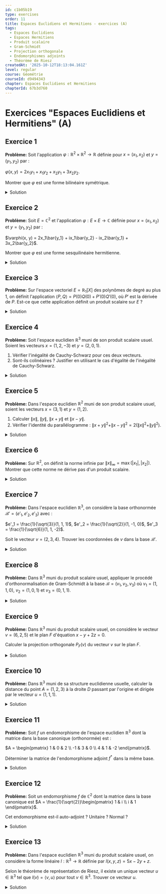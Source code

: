 ```yaml
---
id: c1b05b19
type: exercises
order: 11
title: Espaces Euclidiens et Hermitiens - exercices (A)
tags:
  - Espaces Euclidiens
  - Espaces Hermitiens
  - Produit scalaire
  - Gram-Schmidt
  - Projection orthogonale
  - Endomorphismes adjoints
  - Théorème de Riesz
createdAt: '2025-10-12T18:13:04.161Z'
level: regular
course: Géométrie
courseId: d9494343
chapter: Espaces Euclidiens et Hermitiens
chapterId: 67b3d760
---
```

# Exercices "Espaces Euclidiens et Hermitiens" (A)

## Exercice 1

**Problème:** Soit l'application $\varphi: \mathbb{R}^2 \times \mathbb{R}^2 \to \mathbb{R}$ définie pour $x=(x_1, x_2)$ et $y=(y_1, y_2)$ par :

$\varphi(x, y) = 2x_1y_1 + x_1y_2 + x_2y_1 + 3x_2y_2$.

Montrer que $\varphi$ est une forme bilinéaire symétrique.

<details>

<summary>Solution</summary>

**Méthode:** Pour montrer que $\varphi$ est une forme bilinéaire, nous devons vérifier la linéarité par rapport à la première variable et par rapport à la seconde variable. Pour montrer qu'elle est symétrique, nous devons vérifier que $\varphi(x, y) = \varphi(y, x)$ pour tous $x, y \in \mathbb{R}^2$.

**Étapes:**

1.  **Vérifier la linéarité à gauche.** Soient $x, z \in \mathbb{R}^2$ et $\lambda \in \mathbb{R}$. On a $x = (x_1, x_2)$ et $z = (z_1, z_2)$.

    $\lambda x + z = (\lambda x_1 + z_1, \lambda x_2 + z_2)$.

    Calculons $\varphi(\lambda x + z, y)$:

    $\varphi(\lambda x + z, y) = 2(\lambda x_1 + z_1)y_1 + (\lambda x_1 + z_1)y_2 + (\lambda x_2 + z_2)y_1 + 3(\lambda x_2 + z_2)y_2$

    Distribuons les termes :

    $= (2\lambda x_1y_1 + 2z_1y_1) + (\lambda x_1y_2 + z_1y_2) + (\lambda x_2y_1 + z_2y_1) + (3\lambda x_2y_2 + 3z_2y_2)$

    Regroupons les termes en $\lambda$ :

    $= \lambda(2x_1y_1 + x_1y_2 + x_2y_1 + 3x_2y_2) + (2z_1y_1 + z_1y_2 + z_2y_1 + 3z_2y_2)$

    $= \lambda \varphi(x, y) + \varphi(z, y)$

    La linéarité à gauche est vérifiée.

2.  **Vérifier la symétrie.**

    Calculons $\varphi(x, y)$ et $\varphi(y, x)$.

    $\varphi(x, y) = 2x_1y_1 + x_1y_2 + x_2y_1 + 3x_2y_2$.

    $\varphi(y, x) = 2y_1x_1 + y_1x_2 + y_2x_1 + 3y_2x_2$.

    En réorganisant les termes, on voit que les deux expressions sont identiques.

    $\varphi(y, x) = 2x_1y_1 + x_2y_1 + x_1y_2 + 3x_2y_2 = \varphi(x, y)$.

    La forme est donc symétrique.

3.  **Conclusion sur la bilinéarité.**

    Puisque $\varphi$ est linéaire à gauche et symétrique, elle est aussi linéaire à droite.

    En effet, $\varphi(x, \lambda y + z) = \varphi(\lambda y + z, x) = \lambda\varphi(y, x) + \varphi(z, x) = \lambda\varphi(x, y) + \varphi(x, z)$.

    Ainsi, $\varphi$ est bien une forme bilinéaire.

**Réponse:** L'application $\varphi$ est une forme bilinéaire symétrique.

</details>

## Exercice 2

**Problème:** Soit $E = \mathbb{C}^2$ et l'application $\varphi: E \times E \to \mathbb{C}$ définie pour $x=(x_1, x_2)$ et $y=(y_1, y_2)$ par :

$\varphi(x, y) = 2x_1\bar{y_1} + ix_1\bar{y_2} - ix_2\bar{y_1} + 3x_2\bar{y_2}$.

Montrer que $\varphi$ est une forme sesquilinéaire hermitienne.

<details>

<summary>Solution</summary>

**Méthode:** Nous devons vérifier que $\varphi$ est linéaire par rapport à sa première variable et semi-linéaire par rapport à sa seconde. Ensuite, nous devons montrer qu'elle est hermitienne, c'est-à-dire $\varphi(x, y) = \overline{\varphi(y, x)}$.

**Étapes:**

1.  **Vérifier la linéarité à gauche.** Soient $x, z \in \mathbb{C}^2$ et $\lambda \in \mathbb{C}$.

    $\varphi(\lambda x + z, y) = 2(\lambda x_1+z_1)\bar{y_1} + i(\lambda x_1+z_1)\bar{y_2} - i(\lambda x_2+z_2)\bar{y_1} + 3(\lambda x_2+z_2)\bar{y_2}$

    $= \lambda(2x_1\bar{y_1} + ix_1\bar{y_2} - ix_2\bar{y_1} + 3x_2\bar{y_2}) + (2z_1\bar{y_1} + iz_1\bar{y_2} - iz_2\bar{y_1} + 3z_2\bar{y_2})$

    $= \lambda\varphi(x, y) + \varphi(z, y)$.

    La linéarité à gauche est vérifiée.

2.  **Vérifier la semi-linéarité à droite.** Soient $y, z \in \mathbb{C}^2$ et $\lambda \in \mathbb{C}$.

    $\varphi(x, \lambda y + z) = 2x_1\overline{(\lambda y_1+z_1)} + ix_1\overline{(\lambda y_2+z_2)} - ix_2\overline{(\lambda y_1+z_1)} + 3x_2\overline{(\lambda y_2+z_2)}$

    $= 2x_1(\bar{\lambda}\bar{y_1}+\bar{z_1}) + ix_1(\bar{\lambda}\bar{y_2}+\bar{z_2}) - ix_2(\bar{\lambda}\bar{y_1}+\bar{z_1}) + 3x_2(\bar{\lambda}\bar{y_2}+\bar{z_2})$

    $= \bar{\lambda}(2x_1\bar{y_1} + ix_1\bar{y_2} - ix_2\bar{y_1} + 3x_2\bar{y_2}) + (2x_1\bar{z_1} + ix_1\bar{z_2} - ix_2\bar{z_1} + 3x_2\bar{z_2})$

    $= \bar{\lambda}\varphi(x, y) + \varphi(x, z)$.

    La semi-linéarité à droite est vérifiée. $\varphi$ est donc sesquilinéaire.

3.  **Vérifier la symétrie hermitienne.**

    Calculons $\overline{\varphi(y, x)}$ :

    $\varphi(y, x) = 2y_1\bar{x_1} + iy_1\bar{x_2} - iy_2\bar{x_1} + 3y_2\bar{x_2}$.

    $\overline{\varphi(y, x)} = \overline{2y_1\bar{x_1} + iy_1\bar{x_2} - iy_2\bar{x_1} + 3y_2\bar{x_2}}$

    $= \overline{2y_1\bar{x_1}} + \overline{iy_1\bar{x_2}} - \overline{iy_2\bar{x_1}} + \overline{3y_2\bar{x_2}}$

    $= 2\bar{y_1}x_1 - i\bar{y_1}x_2 + i\bar{y_2}x_1 + 3\bar{y_2}x_2$

    Réorganisons les termes pour correspondre à $\varphi(x,y)$:

    $= 2x_1\bar{y_1} + ix_1\bar{y_2} - ix_2\bar{y_1} + 3x_2\bar{y_2} = \varphi(x, y)$.

    La forme est hermitienne.

**Réponse:** L'application $\varphi$ est une forme sesquilinéaire hermitienne.

</details>

## Exercice 3

**Problème:** Sur l'espace vectoriel $E = \mathbb{R}_1[X]$ des polynômes de degré au plus 1, on définit l'application $\langle P, Q \rangle = P(0)Q(0) + P'(0)Q'(0)$, où $P'$ est la dérivée de $P$. Est-ce que cette application définit un produit scalaire sur $E$ ?

<details>

<summary>Solution</summary>

**Méthode:** Pour déterminer si $\langle \cdot, \cdot \rangle$ est un produit scalaire, nous devons vérifier les quatre propriétés : forme bilinéaire, symétrique, positive, et définie.

**Étapes:**

1.  **Vérifier la bilinéarité et la symétrie.**

    Soient $P, Q, R \in E$ et $\lambda \in \mathbb{R}$.

    $\langle \lambda P + R, Q \rangle = (\lambda P+R)(0)Q(0) + (\lambda P+R)'(0)Q'(0)$

    $= (\lambda P(0)+R(0))Q(0) + (\lambda P'(0)+R'(0))Q'(0)$

    $= \lambda P(0)Q(0) + R(0)Q(0) + \lambda P'(0)Q'(0) + R'(0)Q'(0)$

    $= \lambda (P(0)Q(0) + P'(0)Q'(0)) + (R(0)Q(0) + R'(0)Q'(0)) = \lambda \langle P, Q \rangle + \langle R, Q \rangle$.

    La linéarité à gauche est vérifiée.

    La symétrie est évidente : $\langle P, Q \rangle = P(0)Q(0) + P'(0)Q'(0) = Q(0)P(0) + Q'(0)P'(0) = \langle Q, P \rangle$.

    Puisque la forme est linéaire à gauche et symétrique, elle est bilinéaire et symétrique.

2.  **Vérifier la positivité.**

    Soit $P \in E$.

    $\langle P, P \rangle = P(0)^2 + P'(0)^2$.

    C'est une somme de carrés de nombres réels, donc $\langle P, P \rangle \ge 0$. La forme est positive.

3.  **Vérifier le caractère défini.**

    Supposons que $\langle P, P \rangle = 0$. Cela signifie $P(0)^2 + P'(0)^2 = 0$.

    Puisque $P(0)^2 \ge 0$ et $P'(0)^2 \ge 0$, leur somme est nulle si et seulement si les deux termes sont nuls.

    Donc, $P(0) = 0$ et $P'(0) = 0$.

    Un polynôme $P$ dans $\mathbb{R}_1[X]$ s'écrit $P(X) = aX+b$.

    Sa dérivée est $P'(X) = a$.

    La condition $P(0)=0$ implique $a(0)+b=0$, donc $b=0$.

    La condition $P'(0)=0$ implique $a=0$.

    Ainsi, $a=0$ et $b=0$, ce qui signifie que $P(X)$ est le polynôme nul.

    La forme est donc définie.

4.  **Conclusion.**

    L'application vérifie toutes les propriétés d'un produit scalaire (bilinéaire, symétrique, positive, définie).

**Réponse:** Oui, l'application $\langle P, Q \rangle = P(0)Q(0) + P'(0)Q'(0)$ définit un produit scalaire sur $\mathbb{R}_1[X]$.

</details>

## Exercice 4

**Problème:** Soit l'espace euclidien $\mathbb{R}^3$ muni de son produit scalaire usuel. Soient les vecteurs $x = (1, 2, -3)$ et $y = (2, 0, 1)$.

1. Vérifier l'inégalité de Cauchy-Schwarz pour ces deux vecteurs.
2. Sont-ils colinéaires ? Justifier en utilisant le cas d'égalité de l'inégalité de Cauchy-Schwarz.

<details>

<summary>Solution</summary>

**Méthode:** L'inégalité de Cauchy-Schwarz s'écrit $|\langle x, y \rangle| \le \|x\| \|y\|$. Nous allons calculer chaque terme de cette inégalité et les comparer. Le cas d'égalité se produit si et seulement si les vecteurs sont colinéaires.

**Étapes:**

1.  **Calculer le produit scalaire $\langle x, y \rangle$.**

    $\langle x, y \rangle = x_1y_1 + x_2y_2 + x_3y_3 = (1)(2) + (2)(0) + (-3)(1) = 2 + 0 - 3 = -1$.

    Donc, $|\langle x, y \rangle| = |-1| = 1$.

2.  **Calculer la norme de $x$.**

    $\|x\|^2 = \langle x, x \rangle = 1^2 + 2^2 + (-3)^2 = 1 + 4 + 9 = 14$.

    Donc, $\|x\| = \sqrt{14}$.

3.  **Calculer la norme de $y$.**

    $\|y\|^2 = \langle y, y \rangle = 2^2 + 0^2 + 1^2 = 4 + 0 + 1 = 5$.

    Donc, $\|y\| = \sqrt{5}$.

4.  **Vérifier l'inégalité.**

    Nous devons vérifier si $1 \le \sqrt{14} \sqrt{5}$.

    $\sqrt{14} \sqrt{5} = \sqrt{70}$.

    Puisque $1^2 = 1$ et $(\sqrt{70})^2 = 70$, on a bien $1 < 70$, donc $1 < \sqrt{70}$.

    L'inégalité est vérifiée.

5.  **Analyser le cas d'égalité.**

    L'inégalité de Cauchy-Schwarz devient une égalité si et seulement si les vecteurs $x$ et $y$ sont colinéaires.

    Dans notre cas, nous avons $|\langle x, y \rangle| = 1$ et $\|x\| \|y\| = \sqrt{70}$.

    Puisque $1 \neq \sqrt{70}$, il n'y a pas égalité.

    Par conséquent, les vecteurs $x$ et $y$ ne sont pas colinéaires.

**Réponse:**

1. On a $|\langle x, y \rangle| = 1$ et $\|x\| \|y\| = \sqrt{70}$. Puisque $1 \le \sqrt{70}$, l'inégalité de Cauchy-Schwarz est vérifiée.
2. Comme $|\langle x, y \rangle| \neq \|x\| \|y\|$, les vecteurs ne sont pas colinéaires.

</details>

## Exercice 5

**Problème:** Dans l'espace euclidien $\mathbb{R}^2$ muni de son produit scalaire usuel, soient les vecteurs $x = (3, 1)$ et $y = (1, 2)$.

1. Calculer $\|x\|$, $\|y\|$, $\|x+y\|$ et $\|x-y\|$.
2. Vérifier l'identité du parallélogramme : $\|x+y\|^2 + \|x-y\|^2 = 2(\|x\|^2 + \|y\|^2)$.

<details>

<summary>Solution</summary>

**Méthode:** Nous calculons directement les normes en utilisant la définition $\|v\| = \sqrt{v_1^2 + v_2^2}$, puis nous substituons les résultats dans l'identité du parallélogramme pour la vérifier.

**Étapes:**

1.  **Calculer les vecteurs $x+y$ et $x-y$.**

    $x+y = (3+1, 1+2) = (4, 3)$.

    $x-y = (3-1, 1-2) = (2, -1)$.

2.  **Calculer les normes au carré.**

    $\|x\|^2 = 3^2 + 1^2 = 9 + 1 = 10$.

    $\|y\|^2 = 1^2 + 2^2 = 1 + 4 = 5$.

    $\|x+y\|^2 = 4^2 + 3^2 = 16 + 9 = 25$.

    $\|x-y\|^2 = 2^2 + (-1)^2 = 4 + 1 = 5$.

3.  **Extraire les normes.**

    $\|x\| = \sqrt{10}$.

    $\|y\| = \sqrt{5}$.

    $\|x+y\| = \sqrt{25} = 5$.

    $\|x-y\| = \sqrt{5}$.

4.  **Vérifier l'identité du parallélogramme.**

    Calculons le membre de gauche :

    $\|x+y\|^2 + \|x-y\|^2 = 25 + 5 = 30$.

    Calculons le membre de droite :

    $2(\|x\|^2 + \|y\|^2) = 2(10 + 5) = 2(15) = 30$.

    Les deux membres sont égaux.

**Réponse:**

1. Les normes sont : $\|x\| = \sqrt{10}$, $\|y\| = \sqrt{5}$, $\|x+y\| = 5$, $\|x-y\| = \sqrt{5}$.
2. L'identité du parallélogramme est vérifiée car $25 + 5 = 2(10+5)$, soit $30=30$.

</details>

## Exercice 6

**Problème:** Sur $\mathbb{R}^2$, on définit la norme infinie par $\|x\|_{\infty} = \max(|x_1|, |x_2|)$. Montrer que cette norme ne dérive pas d'un produit scalaire.

<details>

<summary>Solution</summary>

**Méthode:** Une norme dérive d'un produit scalaire si et seulement si elle vérifie l'identité du parallélogramme pour tous les vecteurs. Pour montrer qu'elle n'en dérive pas, il suffit de trouver un contre-exemple, c'est-à-dire une paire de vecteurs pour laquelle l'identité n'est pas satisfaite.

**Étapes:**

1.  **Choisir des vecteurs simples.**

    Prenons les vecteurs de la base canonique, $x = (1, 0)$ et $y = (0, 1)$. Ce choix est souvent efficace pour tester ce genre de propriétés.

2.  **Calculer les normes nécessaires.**

    $\|x\|_{\infty} = \max(|1|, |0|) = 1$.

    $\|y\|_{\infty} = \max(|0|, |1|) = 1$.

    $x+y = (1, 1)$, donc $\|x+y\|_{\infty} = \max(|1|, |1|) = 1$.

    $x-y = (1, -1)$, donc $\|x-y\|_{\infty} = \max(|1|, |-1|) = 1$.

3.  **Tester l'identité du parallélogramme.**

    L'identité est : $\|x+y\|_{\infty}^2 + \|x-y\|_{\infty}^2 = 2(\|x\|_{\infty}^2 + \|y\|_{\infty}^2)$.

    Calculons le membre de gauche :

    $\|x+y\|_{\infty}^2 + \|x-y\|_{\infty}^2 = 1^2 + 1^2 = 2$.

    Calculons le membre de droite :

    $2(\|x\|_{\infty}^2 + \|y\|_{\infty}^2) = 2(1^2 + 1^2) = 2(1+1) = 4$.

4.  **Comparer les deux membres.**

    Nous avons $2 \neq 4$. L'identité du parallélogramme n'est pas vérifiée pour ces vecteurs.

**Réponse:** La norme $\|x\|_{\infty}$ ne dérive pas d'un produit scalaire car elle ne satisfait pas l'identité du parallélogramme. Par exemple, pour $x=(1,0)$ et $y=(0,1)$, on obtient $2 \neq 4$.

</details>

## Exercice 7

**Problème:** Dans l'espace euclidien $\mathbb{R}^3$, on considère la base orthonormée $\mathcal{B}' = (e'_1, e'_2, e'_3)$ avec :

$e'_1 = \frac{1}{\sqrt{3}}(1, 1, 1)$, $e'_2 = \frac{1}{\sqrt{2}}(1, -1, 0)$, $e'_3 = \frac{1}{\sqrt{6}}(1, 1, -2)$.

Soit le vecteur $v = (2, 3, 4)$. Trouver les coordonnées de $v$ dans la base $\mathcal{B}'$.

<details>

<summary>Solution</summary>

**Méthode:** Puisque $\mathcal{B}'$ est une base orthonormée, les coordonnées $(v'_1, v'_2, v'_3)$ d'un vecteur $v$ dans cette base sont données par les produits scalaires $v'_i = \langle v, e'_i \rangle$.

**Étapes:**

1.  **Calculer la première coordonnée $v'_1$.**

    $v'_1 = \langle v, e'_1 \rangle = \langle (2, 3, 4), \frac{1}{\sqrt{3}}(1, 1, 1) \rangle$

    $= \frac{1}{\sqrt{3}} (2 \cdot 1 + 3 \cdot 1 + 4 \cdot 1) = \frac{1}{\sqrt{3}} (2+3+4) = \frac{9}{\sqrt{3}}$.

    En rationalisant, $v'_1 = \frac{9\sqrt{3}}{3} = 3\sqrt{3}$.

2.  **Calculer la deuxième coordonnée $v'_2$.**

    $v'_2 = \langle v, e'_2 \rangle = \langle (2, 3, 4), \frac{1}{\sqrt{2}}(1, -1, 0) \rangle$

    $= \frac{1}{\sqrt{2}} (2 \cdot 1 + 3 \cdot (-1) + 4 \cdot 0) = \frac{1}{\sqrt{2}} (2-3+0) = -\frac{1}{\sqrt{2}}$.

    En rationalisant, $v'_2 = -\frac{\sqrt{2}}{2}$.

3.  **Calculer la troisième coordonnée $v'_3$.**

    $v'_3 = \langle v, e'_3 \rangle = \langle (2, 3, 4), \frac{1}{\sqrt{6}}(1, 1, -2) \rangle$

    $= \frac{1}{\sqrt{6}} (2 \cdot 1 + 3 \cdot 1 + 4 \cdot (-2)) = \frac{1}{\sqrt{6}} (2+3-8) = -\frac{3}{\sqrt{6}}$.

    En rationalisant, $v'_3 = -\frac{3\sqrt{6}}{6} = -\frac{\sqrt{6}}{2}$.

4.  **Vérification (optionnelle).**

    On peut vérifier que $v = v'_1 e'_1 + v'_2 e'_2 + v'_3 e'_3$.

    $v = 3\sqrt{3} \left(\frac{1}{\sqrt{3}}(1,1,1)\right) - \frac{\sqrt{2}}{2}\left(\frac{1}{\sqrt{2}}(1,-1,0)\right) - \frac{\sqrt{6}}{2}\left(\frac{1}{\sqrt{6}}(1,1,-2)\right)$

    $= 3(1,1,1) - \frac{1}{2}(1,-1,0) - \frac{1}{2}(1,1,-2)$

    $= (3,3,3) - (\frac{1}{2}, -\frac{1}{2}, 0) - (\frac{1}{2}, \frac{1}{2}, -1)$

    $= (3-\frac{1}{2}-\frac{1}{2}, 3+\frac{1}{2}-\frac{1}{2}, 3-0-(-1)) = (2, 3, 4)$.

    Le calcul est correct.

**Réponse:** Les coordonnées de $v$ dans la base $\mathcal{B}'$ sont $\left(3\sqrt{3}, -\frac{\sqrt{2}}{2}, -\frac{\sqrt{6}}{2}\right)$.

</details>

## Exercice 8

**Problème:** Dans $\mathbb{R}^3$ muni du produit scalaire usuel, appliquer le procédé d'orthonormalisation de Gram-Schmidt à la base $\mathcal{B} = (v_1, v_2, v_3)$ où $v_1 = (1, 1, 0)$, $v_2 = (1, 0, 1)$ et $v_3 = (0, 1, 1)$.

<details>

<summary>Solution</summary>

**Méthode:** Nous suivons les étapes de l'algorithme de Gram-Schmidt. Pour chaque vecteur $v_k$, on le rend orthogonal aux vecteurs orthonormés déjà construits en soustrayant ses projections, puis on le normalise.

**Étapes:**

1.  **Étape 1 : Construire $e_1$.**

    On normalise $v_1$.

    $\|v_1\|^2 = 1^2 + 1^2 + 0^2 = 2 \implies \|v_1\| = \sqrt{2}$.

    $e_1 = \frac{v_1}{\|v_1\|} = \frac{1}{\sqrt{2}}(1, 1, 0)$.

2.  **Étape 2 : Construire $e_2$.**

    a. On calcule d'abord un vecteur $e'_2$ orthogonal à $e_1$.

    $e'_2 = v_2 - \langle v_2, e_1 \rangle e_1$.

    $\langle v_2, e_1 \rangle = \left\langle (1, 0, 1), \frac{1}{\sqrt{2}}(1, 1, 0) \right\rangle = \frac{1}{\sqrt{2}}(1\cdot1 + 0\cdot1 + 1\cdot0) = \frac{1}{\sqrt{2}}$.

    $e'_2 = (1, 0, 1) - \frac{1}{\sqrt{2}} \left( \frac{1}{\sqrt{2}}(1, 1, 0) \right) = (1, 0, 1) - \frac{1}{2}(1, 1, 0) = \left(1-\frac{1}{2}, 0-\frac{1}{2}, 1-0\right) = \left(\frac{1}{2}, -\frac{1}{2}, 1\right)$.

    b. On normalise $e'_2$.

    $\|e'_2\|^2 = \left(\frac{1}{2}\right)^2 + \left(-\frac{1}{2}\right)^2 + 1^2 = \frac{1}{4} + \frac{1}{4} + 1 = \frac{3}{2}$.

    $\|e'_2\| = \sqrt{\frac{3}{2}} = \frac{\sqrt{3}}{\sqrt{2}}$.

    $e_2 = \frac{e'_2}{\|e'_2\|} = \frac{\sqrt{2}}{\sqrt{3}}\left(\frac{1}{2}, -\frac{1}{2}, 1\right) = \frac{1}{\sqrt{6}}(1, -1, 2)$.

3.  **Étape 3 : Construire $e_3$.**

    a. On calcule $e'_3 = v_3 - \langle v_3, e_1 \rangle e_1 - \langle v_3, e_2 \rangle e_2$.

    $\langle v_3, e_1 \rangle = \left\langle (0, 1, 1), \frac{1}{\sqrt{2}}(1, 1, 0) \right\rangle = \frac{1}{\sqrt{2}}(0+1+0) = \frac{1}{\sqrt{2}}$.

    $\langle v_3, e_2 \rangle = \left\langle (0, 1, 1), \frac{1}{\sqrt{6}}(1, -1, 2) \right\rangle = \frac{1}{\sqrt{6}}(0-1+2) = \frac{1}{\sqrt{6}}$.

    $e'_3 = (0, 1, 1) - \frac{1}{\sqrt{2}}\left(\frac{1}{\sqrt{2}}(1,1,0)\right) - \frac{1}{\sqrt{6}}\left(\frac{1}{\sqrt{6}}(1,-1,2)\right)$

    $= (0, 1, 1) - \frac{1}{2}(1,1,0) - \frac{1}{6}(1,-1,2)$

    $= (0 - \frac{1}{2} - \frac{1}{6}, 1 - \frac{1}{2} + \frac{1}{6}, 1 - 0 - \frac{2}{6})$

    $= (-\frac{4}{6}, \frac{4}{6}, \frac{4}{6}) = \left(-\frac{2}{3}, \frac{2}{3}, \frac{2}{3}\right)$.

    b. On normalise $e'_3$.

    $\|e'_3\|^2 = (-\frac{2}{3})^2 + (\frac{2}{3})^2 + (\frac{2}{3})^2 = 3 \cdot \frac{4}{9} = \frac{4}{3}$.

    $\|e'_3\| = \sqrt{\frac{4}{3}} = \frac{2}{\sqrt{3}}$.

    $e_3 = \frac{e'_3}{\|e'_3\|} = \frac{\sqrt{3}}{2}\left(-\frac{2}{3}, \frac{2}{3}, \frac{2}{3}\right) = \frac{1}{\sqrt{3}}(-1, 1, 1)$.

**Réponse:** La base orthonormée obtenue est $\mathcal{B}'=(e_1, e_2, e_3)$ avec :

$e_1 = \frac{1}{\sqrt{2}}(1, 1, 0)$,

$e_2 = \frac{1}{\sqrt{6}}(1, -1, 2)$,

$e_3 = \frac{1}{\sqrt{3}}(-1, 1, 1)$.

</details>

## Exercice 9

**Problème:** Dans $\mathbb{R}^3$ muni du produit scalaire usuel, on considère le vecteur $v=(6, 2, 5)$ et le plan $F$ d'équation $x - y + 2z = 0$.

Calculer la projection orthogonale $P_F(v)$ du vecteur $v$ sur le plan $F$.

<details>

<summary>Solution</summary>

**Méthode:** Il est souvent plus simple de calculer la projection sur l'orthogonal du sous-espace, $F^\perp$, puis d'utiliser la relation $v = P_F(v) + P_{F^\perp}(v)$. L'orthogonal d'un plan défini par l'équation $ax+by+cz=0$ est la droite dirigée par le vecteur normal $n=(a,b,c)$.

**Étapes:**

1.  **Déterminer l'orthogonal $F^\perp$.**

    Le plan $F$ a pour équation $1x - 1y + 2z = 0$. Un vecteur normal au plan est $n=(1, -1, 2)$.

    L'orthogonal $F^\perp$ est la droite vectorielle engendrée par $n$.

    $F^\perp = \text{Vect}(n)$.

2.  **Calculer la projection de $v$ sur $F^\perp$.**

    Pour utiliser la formule de projection, il nous faut une base orthonormée de $F^\perp$. On normalise $n$.

    $\|n\|^2 = 1^2 + (-1)^2 + 2^2 = 1+1+4=6 \implies \|n\|=\sqrt{6}$.

    Une base orthonormée de $F^\perp$ est $(e_n)$ avec $e_n = \frac{n}{\|n\|} = \frac{1}{\sqrt{6}}(1, -1, 2)$.

    La projection de $v$ sur $F^\perp$ est :

    $P_{F^\perp}(v) = \langle v, e_n \rangle e_n$.

    $\langle v, e_n \rangle = \left\langle (6, 2, 5), \frac{1}{\sqrt{6}}(1, -1, 2) \right\rangle = \frac{1}{\sqrt{6}}(6\cdot1 + 2\cdot(-1) + 5\cdot2) = \frac{1}{\sqrt{6}}(6-2+10) = \frac{14}{\sqrt{6}}$.

    $P_{F^\perp}(v) = \frac{14}{\sqrt{6}} \cdot \frac{1}{\sqrt{6}}(1, -1, 2) = \frac{14}{6}(1, -1, 2) = \frac{7}{3}(1, -1, 2) = \left(\frac{7}{3}, -\frac{7}{3}, \frac{14}{3}\right)$.

3.  **Calculer la projection sur $F$.**

    On utilise la décomposition $v = P_F(v) + P_{F^\perp}(v)$, d'où $P_F(v) = v - P_{F^\perp}(v)$.

    $P_F(v) = (6, 2, 5) - \left(\frac{7}{3}, -\frac{7}{3}, \frac{14}{3}\right)$

    $= \left(6-\frac{7}{3}, 2-(-\frac{7}{3}), 5-\frac{14}{3}\right)$

    $= \left(\frac{18-7}{3}, \frac{6+7}{3}, \frac{15-14}{3}\right) = \left(\frac{11}{3}, \frac{13}{3}, \frac{1}{3}\right)$.

4.  **Vérification (optionnelle).**

    Le vecteur projeté $P_F(v)$ doit appartenir à $F$. Vérifions s'il satisfait l'équation du plan :

    $\frac{11}{3} - \frac{13}{3} + 2\left(\frac{1}{3}\right) = \frac{11-13+2}{3} = \frac{0}{3} = 0$.

    Le point est bien dans le plan.

**Réponse:** La projection orthogonale de $v$ sur le plan $F$ est $P_F(v) = \left(\frac{11}{3}, \frac{13}{3}, \frac{1}{3}\right)$.

</details>

## Exercice 10

**Problème:** Dans $\mathbb{R}^3$ muni de sa structure euclidienne usuelle, calculer la distance du point $A=(1, 2, 3)$ à la droite $D$ passant par l'origine et dirigée par le vecteur $u=(1, 1, 1)$.

<details>

<summary>Solution</summary>

**Méthode:** La distance d'un point (représenté par un vecteur $a$) à un sous-espace vectoriel $D$ est donnée par $d(a, D) = \|a - P_D(a)\|$, où $P_D(a)$ est la projection orthogonale de $a$ sur $D$.

**Étapes:**

1.  **Trouver une base orthonormée de $D$.**

    La droite $D$ est engendrée par le vecteur $u=(1, 1, 1)$.

    $\|u\|^2 = 1^2+1^2+1^2 = 3 \implies \|u\|=\sqrt{3}$.

    Une base orthonormée de $D$ est $(e_u)$ avec $e_u = \frac{u}{\|u\|} = \frac{1}{\sqrt{3}}(1, 1, 1)$.

2.  **Calculer la projection orthogonale de $a=(1,2,3)$ sur $D$.**

    $P_D(a) = \langle a, e_u \rangle e_u$.

    $\langle a, e_u \rangle = \left\langle (1,2,3), \frac{1}{\sqrt{3}}(1,1,1) \right\rangle = \frac{1}{\sqrt{3}}(1\cdot1+2\cdot1+3\cdot1) = \frac{6}{\sqrt{3}}$.

    $P_D(a) = \frac{6}{\sqrt{3}} \cdot \frac{1}{\sqrt{3}}(1,1,1) = \frac{6}{3}(1,1,1) = 2(1,1,1) = (2,2,2)$.

3.  **Calculer le vecteur $a - P_D(a)$.**

    $a - P_D(a) = (1,2,3) - (2,2,2) = (-1, 0, 1)$.

    Ce vecteur est orthogonal à la droite $D$.

4.  **Calculer la distance.**

    $d(a,D) = \|a - P_D(a)\| = \|(-1, 0, 1)\| = \sqrt{(-1)^2 + 0^2 + 1^2} = \sqrt{1+0+1} = \sqrt{2}$.

**Réponse:** La distance du point $A$ à la droite $D$ est $\sqrt{2}$.

</details>

## Exercice 11

**Problème:** Soit $f$ un endomorphisme de l'espace euclidien $\mathbb{R}^3$ dont la matrice dans la base canonique (orthonormée) est :

$A = \begin{pmatrix} 1 & 0 & 2 \\ -1 & 3 & 0 \\ 4 & 1 & -2 \end{pmatrix}$.

Déterminer la matrice de l'endomorphisme adjoint $f^*$ dans la même base.

<details>

<summary>Solution</summary>

**Méthode:** Dans un espace euclidien, si la matrice d'un endomorphisme $f$ dans une base **orthonormée** est $A$, alors la matrice de son adjoint $f^*$ dans la même base est la transposée de $A$, notée ${}^tA$.

**Étapes:**

1.  **Identifier le contexte.**

    L'espace est $\mathbb{R}^3$ (euclidien) et la base est la base canonique, qui est orthonormée pour le produit scalaire usuel. La formule simple s'applique donc.

2.  **Calculer la transposée de la matrice $A$.**

    La transposée d'une matrice s'obtient en échangeant les lignes et les colonnes.

    Si $A = (a_{ij})$, alors ${}^tA = (a_{ji})$.

    $A = \begin{pmatrix} 1 & 0 & 2 \\ -1 & 3 & 0 \\ 4 & 1 & -2 \end{pmatrix}$.

    La première ligne de $A$ devient la première colonne de ${}^tA$.

    La deuxième ligne de $A$ devient la deuxième colonne de ${}^tA$.

    La troisième ligne de $A$ devient la troisième colonne de ${}^tA$.

    Donc, ${}^tA = \begin{pmatrix} 1 & -1 & 4 \\ 0 & 3 & 1 \\ 2 & 0 & -2 \end{pmatrix}$.

**Réponse:** La matrice de l'adjoint $f^*$ dans la base canonique est $A^* = {}^tA = \begin{pmatrix} 1 & -1 & 4 \\ 0 & 3 & 1 \\ 2 & 0 & -2 \end{pmatrix}$.

</details>

## Exercice 12

**Problème:** Soit un endomorphisme $f$ de $\mathbb{C}^2$ dont la matrice dans la base canonique est $A = \frac{1}{\sqrt{2}}\begin{pmatrix} 1 & i \\ i & 1 \end{pmatrix}$.

Cet endomorphisme est-il auto-adjoint ? Unitaire ? Normal ?

<details>

<summary>Solution</summary>

**Méthode:** Nous devons calculer la matrice adjointe $A^* = \overline{{}^tA}$ et la comparer à $A$ et à son inverse. On vérifie ensuite si $A$ et $A^*$ commutent. L'espace est hermitien ($\mathbb{C}^2$) et la base est canonique (orthonormée).

**Étapes:**

1.  **Calculer la matrice adjointe $A^*$.**

    $A = \begin{pmatrix} 1/\sqrt{2} & i/\sqrt{2} \\ i/\sqrt{2} & 1/\sqrt{2} \end{pmatrix}$.

    ${}^tA = \begin{pmatrix} 1/\sqrt{2} & i/\sqrt{2} \\ i/\sqrt{2} & 1/\sqrt{2} \end{pmatrix}$. (La matrice est symétrique)

    $A^* = \overline{{}^tA} = \begin{pmatrix} \overline{1/\sqrt{2}} & \overline{i/\sqrt{2}} \\ \overline{i/\sqrt{2}} & \overline{1/\sqrt{2}} \end{pmatrix} = \begin{pmatrix} 1/\sqrt{2} & -i/\sqrt{2} \\ -i/\sqrt{2} & 1/\sqrt{2} \end{pmatrix} = \frac{1}{\sqrt{2}}\begin{pmatrix} 1 & -i \\ -i & 1 \end{pmatrix}$.

2.  **Tester si $f$ est auto-adjoint.**

    $f$ est auto-adjoint si $A = A^*$.

    On compare $A = \frac{1}{\sqrt{2}}\begin{pmatrix} 1 & i \\ i & 1 \end{pmatrix}$ et $A^* = \frac{1}{\sqrt{2}}\begin{pmatrix} 1 & -i \\ -i & 1 \end{pmatrix}$.

    Puisque $i \neq -i$, on a $A \neq A^*$. L'endomorphisme n'est pas auto-adjoint.

3.  **Tester si $f$ est unitaire.**

    $f$ est unitaire si $A^*A = I$.

    $A^*A = \left(\frac{1}{\sqrt{2}}\begin{pmatrix} 1 & -i \\ -i & 1 \end{pmatrix}\right) \left(\frac{1}{\sqrt{2}}\begin{pmatrix} 1 & i \\ i & 1 \end{pmatrix}\right) = \frac{1}{2}\begin{pmatrix} 1 & -i \\ -i & 1 \end{pmatrix}\begin{pmatrix} 1 & i \\ i & 1 \end{pmatrix}$

    $= \frac{1}{2}\begin{pmatrix} 1\cdot1 + (-i)\cdot i & 1\cdot i + (-i)\cdot 1 \\ (-i)\cdot 1 + 1\cdot i & (-i)\cdot i + 1\cdot 1 \end{pmatrix}$

    $= \frac{1}{2}\begin{pmatrix} 1 - i^2 & i-i \\ -i+i & -i^2+1 \end{pmatrix} = \frac{1}{2}\begin{pmatrix} 1 - (-1) & 0 \\ 0 & -(-1)+1 \end{pmatrix} = \frac{1}{2}\begin{pmatrix} 2 & 0 \\ 0 & 2 \end{pmatrix} = \begin{pmatrix} 1 & 0 \\ 0 & 1 \end{pmatrix} = I$.

    L'endomorphisme est unitaire.

4.  **Tester si $f$ est normal.**

    Tout endomorphisme unitaire est normal. En effet, si $f^*f = \text{Id}$, alors $f$ est inversible avec $f^{-1}=f^*$. Donc $ff^* = f f^{-1} = \text{Id}$. On a bien $f^*f = ff^* = \text{Id}$.

    L'endomorphisme est donc normal.

**Réponse:** L'endomorphisme $f$ n'est **pas auto-adjoint**, mais il est **unitaire** et **normal**.

</details>

## Exercice 13

**Problème:** Dans l'espace euclidien $\mathbb{R}^3$ muni du produit scalaire usuel, on considère la forme linéaire $l: \mathbb{R}^3 \to \mathbb{R}$ définie par $l(x, y, z) = 5x - 2y + z$.

Selon le théorème de représentation de Riesz, il existe un unique vecteur $u \in \mathbb{R}^3$ tel que $l(v) = \langle v, u \rangle$ pour tout $v \in \mathbb{R}^3$. Trouver ce vecteur $u$.

<details>

<summary>Solution</summary>

**Méthode:** On écrit l'expression du produit scalaire $\langle v, u \rangle$ en fonction des coordonnées de $v=(x,y,z)$ et de $u=(u_1, u_2, u_3)$. On identifie ensuite cette expression avec la définition de $l(v)$ pour trouver les coordonnées de $u$.

**Étapes:**

1.  **Exprimer la forme linéaire $l$.**

    La forme linéaire est donnée par $l(v) = l(x, y, z) = 5x - 2y + z$.

2.  **Exprimer le produit scalaire.**

    Soit $u=(u_1, u_2, u_3)$ le vecteur recherché. Pour un vecteur $v=(x, y, z)$, le produit scalaire usuel est :

    $\langle v, u \rangle = x u_1 + y u_2 + z u_3$.

3.  **Identifier les deux expressions.**

    Le théorème de Riesz nous dit que $l(v) = \langle v, u \rangle$. On a donc l'égalité pour tous $x, y, z \in \mathbb{R}$ :

    $5x - 2y + z = u_1 x + u_2 y + u_3 z$.

    Cette égalité entre deux polynômes en $x, y, z$ doit être vraie pour toutes les valeurs de ces variables. Cela implique que les coefficients des variables correspondantes doivent être égaux.

4.  **Déduire les coordonnées de $u$.**

    En identifiant les coefficients, on obtient :

    - Coefficient de $x$: $u_1 = 5$
    - Coefficient de $y$: $u_2 = -2$
    - Coefficient de $z$: $u_3 = 1$

    Le vecteur recherché est donc $u=(5, -2, 1)$.

**Réponse:** Le vecteur $u$ représentant la forme linéaire $l$ est $u = (5, -2, 1)$.

</details>
